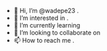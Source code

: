 - 👋 Hi, I’m @wadepe23 .
- 👀 I’m interested in .
- 🌱 I’m currently learning 
- 💞️ I’m looking to collaborate on 
- 📫 How to reach me .

<!---
wadepe23/wadepe23 is a ✨ special ✨ repository because its `README.md` (this file) appears on your GitHub profile.
You can click the Preview link to take a look at your changes.
--->
